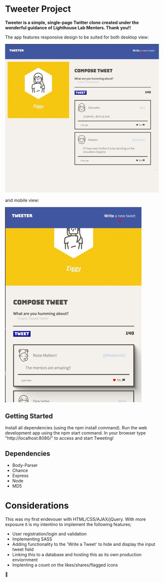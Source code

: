 # Tweeter Project

**Tweeter is a simple, single-page Twitter clone created under the wonderful guidance of Lighthouse Lab Mentors. Thank you!!**

The app features responsive design to be suited for both desktop view:

![Desktop version](https://github.com/ThnxZiggy/tweeter/blob/master/Docs/Tweeter%20Desktop.jpeg?raw=true)

and mobile view:

![Mobile version](https://github.com/ThnxZiggy/tweeter/blob/master/Docs/Tweeter%20Mobile.jpeg?raw=true)

## Getting Started

Install all dependencies (using the npm install command).
Run the web development app using the npm start command.
In your browser type "http://localhost:8080/" to access and start Tweeting!

## Dependencies
- Body-Parser
- Chance
- Express
- Node
- MD5 

# Considerations

This was my first endevouer with HTML/CSS/AJAX/jQuery. With more exposure it is my intentino to implement the following features;
- User registration/login and validation
- Implementing SASS
- Adding functionality to the 'Write a Tweet' to hide and display the input tweet field
- Linking this to a database and hosting this as its own production enviornment
- Implenting a count on the likes/shares/flagged icons

🐥
